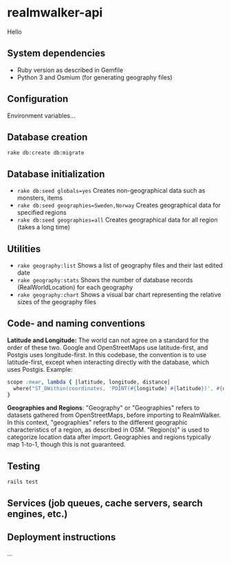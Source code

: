 # realmwalker-api

Hello

## System dependencies
* Ruby version as described in Gemfile
* Python 3 and Osmium (for generating geography files)

## Configuration
Environment variables...

## Database creation
`rake db:create db:migrate`

## Database initialization
* `rake db:seed globals=yes` Creates non-geographical data such as monsters, items
* `rake db:seed geographies=Sweden,Norway` Creates geographical data for specified regions
* `rake db:seed geographies=all` Creates geographical data for all region (takes a long time)

## Utilities
* `rake geography:list` Shows a list of geography files and their last edited date
* `rake geography:stats` Shows the number of database records (RealWorldLocation) for each geography
* `rake geography:chart` Shows a visual bar chart representing the relative sizes of the geography files

## Code- and naming conventions
**Latitude and Longitude:**
The world can not agree on a standard for the order of these two. Google and OpenStreetMaps use latitude-first, and Postgis uses longitude-first.
In this codebase, the convention is to use latitude-first, except when interacting directly with the database, which uses Postgis. Example:
```ruby
scope :near, lambda { |latitude, longitude, distance|
  where("ST_DWithin(coordinates, 'POINT(#{longitude} #{latitude})', #{distance})")
}
```
**Geographies and Regions**:
"Geography" or "Geographies" refers to datasets gathered from OpenStreetMaps, before importing to RealmWalker. In this context, "geographies" refers to the different geographic characteristics of a region, as described in OSM.
"Region(s)" is used to categorize location data after import. Geographies and regions typically map 1-to-1, though this is not guaranteed.

## Testing
`rails test`

## Services (job queues, cache servers, search engines, etc.)

## Deployment instructions
...
